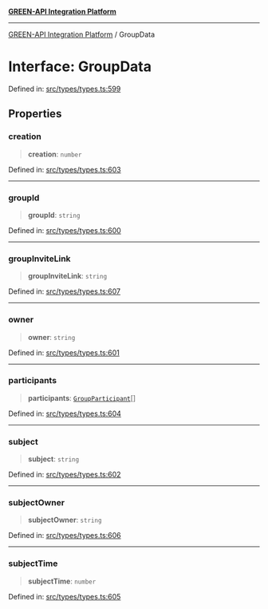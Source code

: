[**GREEN-API Integration Platform**](../README.md)

***

[GREEN-API Integration Platform](../globals.md) / GroupData

# Interface: GroupData

Defined in: [src/types/types.ts:599](https://github.com/green-api/greenapi-integration/blob/0c6468d26acd573ad1def9f01a1af819fb76eb31/src/types/types.ts#L599)

## Properties

### creation

> **creation**: `number`

Defined in: [src/types/types.ts:603](https://github.com/green-api/greenapi-integration/blob/0c6468d26acd573ad1def9f01a1af819fb76eb31/src/types/types.ts#L603)

***

### groupId

> **groupId**: `string`

Defined in: [src/types/types.ts:600](https://github.com/green-api/greenapi-integration/blob/0c6468d26acd573ad1def9f01a1af819fb76eb31/src/types/types.ts#L600)

***

### groupInviteLink

> **groupInviteLink**: `string`

Defined in: [src/types/types.ts:607](https://github.com/green-api/greenapi-integration/blob/0c6468d26acd573ad1def9f01a1af819fb76eb31/src/types/types.ts#L607)

***

### owner

> **owner**: `string`

Defined in: [src/types/types.ts:601](https://github.com/green-api/greenapi-integration/blob/0c6468d26acd573ad1def9f01a1af819fb76eb31/src/types/types.ts#L601)

***

### participants

> **participants**: [`GroupParticipant`](GroupParticipant.md)[]

Defined in: [src/types/types.ts:604](https://github.com/green-api/greenapi-integration/blob/0c6468d26acd573ad1def9f01a1af819fb76eb31/src/types/types.ts#L604)

***

### subject

> **subject**: `string`

Defined in: [src/types/types.ts:602](https://github.com/green-api/greenapi-integration/blob/0c6468d26acd573ad1def9f01a1af819fb76eb31/src/types/types.ts#L602)

***

### subjectOwner

> **subjectOwner**: `string`

Defined in: [src/types/types.ts:606](https://github.com/green-api/greenapi-integration/blob/0c6468d26acd573ad1def9f01a1af819fb76eb31/src/types/types.ts#L606)

***

### subjectTime

> **subjectTime**: `number`

Defined in: [src/types/types.ts:605](https://github.com/green-api/greenapi-integration/blob/0c6468d26acd573ad1def9f01a1af819fb76eb31/src/types/types.ts#L605)
